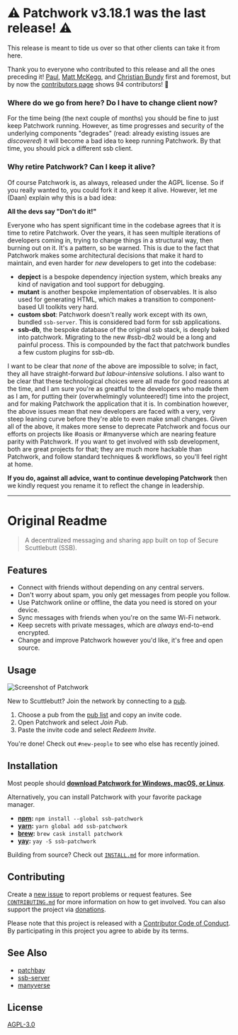 # :warning: **Patchwork v3.18.1 was the last release!** :warning:

This release is meant to tide us over so that other clients can take it from here.

Thank you to everyone who contributed to this release and all the ones preceding it!
[Paul](https://github.com/pfrazee), [Matt McKegg](https://github.com/mmckegg), and [Christian Bundy](https://github.com/christianbundy) first and foremost, but by now the [contributors page](https://github.com/ssbc/patchwork/graphs/contributors) shows 94 contributors! 💓

### Where do we go from here? Do I have to change client now?

For the time being (the next couple of months) you should be fine to just keep Patchwork running. However, as time progresses and security of the underlying components "degrades" (read: already existing issues are *discovered*) it will become a bad idea to keep running Patchwork.
By that time, you should pick a different ssb client.

### Why retire Patchwork? Can I keep it alive?

Of course Patchwork is, as always, released under the AGPL license. So if you really wanted to, you could fork it and keep it alive. However, let me (Daan) explain why this is a bad idea:

**All the devs say "Don't do it!"**

Everyone who has spent significant time in the codebase agrees that it is time to retire Patchwork. Over the years, it has seen multiple iterations of developers coming in, trying to change things in a structural way, then burning out on it. It's a pattern, so be warned. This is due to the fact that Patchwork makes some architectural decisions that make it hard to maintain, and even harder for *new* developers to get into the codebase:

* **depject** is a bespoke dependency injection system, which breaks any kind of navigation and tool support for debugging.
* **mutant** is another bespoke implementation of observables. It is also used for generating HTML, which makes a transition to component-based UI toolkits very hard.
* **custom sbot**: Patchwork doesn't really work except with its own, bundled `ssb-server`. This is considered bad form for ssb applications.
* **ssb-db**, the bespoke database of the original ssb stack, is deeply baked into patchwork. Migrating to the new #ssb-db2 would be a long and painful process. This is compounded by the fact that patchwork bundles a few custom plugins for ssb-db.

I want to be clear that *none* of the above are impossible to solve; in fact, they all have straight-forward *but labour-intensive* solutions. I also want to be clear that these technological choices were all made for good reasons at the time, and I am sure you're as greatful to the developers who made them as I am, for putting their (overwhelmingly volunteered!) time into the project, and for making Patchwork the application that it is. In combination however, the above issues mean that new developers are faced with a very, very steep leaning curve before they're able to even make small changes. 
Given all of the above, it makes more sense to deprecate Patchwork and focus our efforts on projects like #oasis or #manyverse which are nearing feature parity with Patchwork. If you want to get involved with ssb development, both are great projects for that; they are much more hackable than Patchwork, and follow standard techniques & workflows, so you'll feel right at home.

**If you do, against all advice, want to continue developing Patchwork** then we kindly request you rename it to reflect the change in leadership.

--------------------------------

# Original Readme

> A decentralized messaging and sharing app built on top of Secure Scuttlebutt (SSB).

## Features

- Connect with friends without depending on any central servers.
- Don't worry about spam, you only get messages from people you follow.
- Use Patchwork online or offline, the data you need is stored on your device.
- Sync messages with friends when you're on the same Wi-Fi network.
- Keep secrets with private messages, which are *always* end-to-end encrypted.
- Change and improve Patchwork however you'd like, it's free and open source.

## Usage

![Screenshot of Patchwork][screenshot]

New to Scuttlebutt? Join the network by connecting to a [pub][pub].

1. Choose a pub from the [pub list][pub-list] and copy an invite code.
2. Open Patchwork and select *Join Pub*.
3. Paste the invite code and select *Redeem Invite*.

You're done! Check out `#new-people` to see who else has recently joined.

## Installation

Most people should **[download Patchwork for Windows, macOS, or Linux][gh-dl]**.

Alternatively, you can install Patchwork with your favorite package manager.

- **[npm][npm]:** `npm install --global ssb-patchwork`
- **[yarn][yarn]:** `yarn global add ssb-patchwork`
- **[brew][brew]:** `brew cask install patchwork`
- **[yay][yay]:** `yay -S ssb-patchwork`

Building from source? Check out [`INSTALL.md`][install] for more information.

## Contributing

Create a [new issue][new-issue] to report problems or request features. See
[`CONTRIBUTING.md`][contributing] for more information on how to get involved.
You can also support the project via [donations](https://opencollective.com/patchwork/).

Please note that this project is released with a [Contributor Code of
Conduct][conduct]. By participating in this project you agree to abide by its
terms.

## See Also

- [patchbay][patchbay]
- [ssb-server][ssb-server]
- [manyverse][manyverse]

## License

[AGPL-3.0][license]

[brew]: https://brew.sh
[conduct]: docs/CODE_OF_CONDUCT.md
[contributing]: docs/CONTRIBUTING.md
[gh-dl]: https://github.com/ssbc/patchwork/releases/latest
[install]: docs/INSTALL.md
[license]: LICENSE
[manyverse]: https://gitlab.com/staltz/manyverse
[new-issue]: https://github.com/fraction/readme-boilerplate/issues/new
[npm]: https://npmjs.org/
[patchbay]: https://github.com/ssbc/patchbay
[pub-list]: https://github.com/ssbc/ssb-server/wiki/Pub-Servers
[pub]: https://www.scuttlebutt.nz/concepts/pub.html
[screenshot]: assets/screenshot.jpg
[ssb-server]: https://github.com/ssbc/ssb-server
[yarn]: https://yarnpkg.com/en/
[yay]: https://github.com/Jguer/yay
